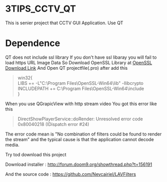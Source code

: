 # 3TIPS_CCTV_QT
This is  senier project that CCTV GUI Application. Use QT

# Dependence
QT does not include ssl library
  If you don't have ssl libaray you will fail to load https URL Image Data
  So Download OpenSSL Library at [OpenSSL Download Link](http://slproweb.com/products/Win32OpenSSL.html)
  And Open QT projectfile(.pro) after add this 
  
  >win32{ \
  >  LIBS += -L"C:\Program Files\OpenSSL-Win64\lib" -llibcrypto \
  >  INCLUDEPATH += C:\Program Files\OpenSSL-Win64\include \
  >}
  
When you use QGrapicView with http stream video
You got this error like this
  > DirectShowPlayerService::doRender: Unresolved error code 0x80040218 (IDispatch error #24)

  The error code mean is "No combination of filters could be found to render the stream"
  and the typical cause is that the application cannot decode media.
  
  Try tod download this project
  
  Download installer : http://forum.doom9.org/showthread.php?t=156191
  
  And the source code : https://github.com/Nevcairiel/LAVFilters
